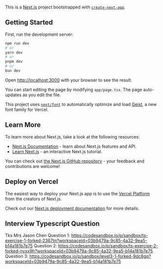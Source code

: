 This is a [Next.js](https://nextjs.org) project bootstrapped with [`create-next-app`](https://nextjs.org/docs/app/api-reference/cli/create-next-app).

## Getting Started

First, run the development server:

```bash
npm run dev
# or
yarn dev
# or
pnpm dev
# or
bun dev
```

Open [http://localhost:3000](http://localhost:3000) with your browser to see the result.

You can start editing the page by modifying `app/page.tsx`. The page auto-updates as you edit the file.

This project uses [`next/font`](https://nextjs.org/docs/app/building-your-application/optimizing/fonts) to automatically optimize and load [Geist](https://vercel.com/font), a new font family for Vercel.

## Learn More

To learn more about Next.js, take a look at the following resources:

- [Next.js Documentation](https://nextjs.org/docs) - learn about Next.js features and API.
- [Learn Next.js](https://nextjs.org/learn) - an interactive Next.js tutorial.

You can check out [the Next.js GitHub repository](https://github.com/vercel/next.js) - your feedback and contributions are welcome!

## Deploy on Vercel

The easiest way to deploy your Next.js app is to use the [Vercel Platform](https://vercel.com/new?utm_medium=default-template&filter=next.js&utm_source=create-next-app&utm_campaign=create-next-app-readme) from the creators of Next.js.

Check out our [Next.js deployment documentation](https://nextjs.org/docs/app/building-your-application/deploying) for more details.

## Interview Typescript Question
Tks Mrs Jason Chen
Question 1: https://codesandbox.io/p/sandbox/ts-exercise-1-forked-2367tn?workspaceId=03b9479a-9c85-4a32-9ea5-b14a181b7e75
Question 2: https://codesandbox.io/p/sandbox/ts-exercise-2-forked-nyxx9h?workspaceId=03b9479a-9c85-4a32-9ea5-b14a181b7e75
Question 3: https://codesandbox.io/p/sandbox/level3-1-forked-9dc8gq?workspaceId=03b9479a-9c85-4a32-9ea5-b14a181b7e75